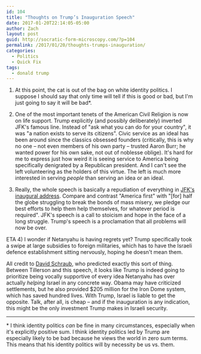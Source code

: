 ```yaml
---
id: 104
title: "Thoughts on Trump’s Inauguration Speech"
date: 2017-01-20T22:14:05-05:00
author: Zach
layout: post
guid: http://socratic-form-microscopy.com/?p=104
permalink: /2017/01/20/thoughts-trumps-inauguration/
categories:
  - Politics
  - Quick Fix
tags:
  - donald trump
---
```


1. At this point, the cat is out of the bag on white identity politics. I suppose I should say that only time will tell if this is good or bad, but I'm just going to say it will be bad\*.

<!--more-->

2. One of the most important tenets of the American Civil Religion is now on life support. Trump explicitly (and possibly deliberately) inverted JFK's famous line. Instead of "ask what you can do for your country", it was "a nation exists to serve its citizens". Civic service as an ideal has been around since the classics obsessed founders (critically, this is why no one – not even members of his own party – trusted Aaron Burr; he wanted power for his own sake, not out of noblesse oblige). It's hard for me to express just how weird it is seeing service to America being specifically denigrated by a Republican president. And I can't see the left volunteering as the holders of this virtue. The left is much more interested in serving <em>people</em> than serving an idea or an ideal.

3. Really, the whole speech is basically a repudiation of everything in <a href="https://www.jfklibrary.org/Research/Research-Aids/Ready-Reference/JFK-Quotations/Inaugural-Address.aspx">JFK's inaugural address</a>. Compare and contrast "America first" with "[for] half the globe struggling to break the bonds of mass misery, we pledge our best efforts to help them help themselves, for whatever period is required". JFK's speech is a call to stoicism and hope in the face of a long struggle. Trump's speech is a proclamation that all problems will now be over.

ETA
4) I wonder if Netanyahu is having regrets yet? Trump specifically took a swipe at large subsidies to foreign militaries, which has to have the Israeli defence establishment sitting nervously, hoping he doesn't mean them.

All credit to <a href="http://dsadevil.blogspot.ca/2016/12/needing-true-friend-in-white-house-part.html">David Schraub</a>, who predicted exactly this sort of thing. Between Tillerson and this speech, it looks like Trump is indeed going to prioritize being vocally supportive of every idea Netanyahu has over actually <em>helping</em> Israel in any concrete way. Obama may have criticized settlements, but he also provided $205 million for the Iron Dome system, which has saved hundred lives. With Trump, Israel is liable to get the opposite. Talk, after all, is cheap – and if the inauguration is any indication, this might be the only investment Trump makes in Israeli security.

---

\* I think identity politics <em>can</em> be fine in many circumstances, especially when it's explicitly positive sum. I think identity politics led by Trump are especially likely to be bad because he views the world in zero sum terms. This means that his identity politics will by necessity be us vs. them.
